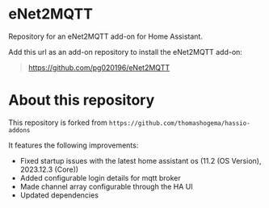 # eNet2MQTT
Repository for an eNet2MQTT add-on for Home Assistant.

Add this url as an add-on repository to install the eNet2MQTT add-on:
> https://github.com/pg020196/eNet2MQTT

# About this repository

This repository is forked from `https://github.com/thomashogema/hassio-addons`

It features the following improvements:
- Fixed startup issues with the latest home assistant os (11.2 (OS Version), 2023.12.3 (Core))
- Added configurable login details for mqtt broker
- Made channel array configurable through the HA UI
- Updated dependencies
